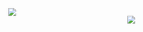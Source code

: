 
<img src="https://capsule-render.vercel.app/api?type=Venom&color=auto&height=100&section=header&text=Welcome&fontSize=50" />

<div align="center">
<a href="https://github.com/anuraghazra/github-readme-stats"><img align="center" src="https://github-readme-stats.vercel.app/api/top-langs/?username=color7921&layout=compact&theme=buefy&hide_border=true" /></a> 
